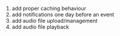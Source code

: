 1. add proper caching behaviour
2. add notifications one day before an event
3. add audio file upload/management
4. add audio file playback
